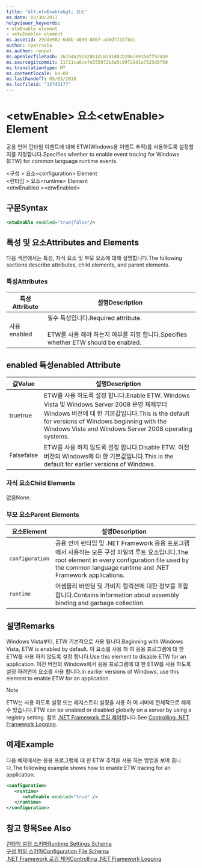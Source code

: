 ```yaml
---
title: '&lt;etwEnable&gt; 요소'
ms.date: 03/30/2017
helpviewer_keywords:
- etwEnable element
- <etwEnable> element
ms.assetid: 29dde982-6d8b-4099-8867-ad0d7733f6dc
author: rpetrusha
ms.author: ronpet
ms.openlocfilehash: 267a4a29282881d18201d0cb2062e91b4ff974a9
ms.sourcegitcommit: 11f11ca6cefe555972b3a5c99729d1a7523d8f50
ms.translationtype: MT
ms.contentlocale: ko-KR
ms.lasthandoff: 05/03/2018
ms.locfileid: "32745177"
---
```

# <a name="ltetwenablegt-element"></a><span data-ttu-id="1f313-102">&lt;etwEnable&gt; 요소</span><span class="sxs-lookup"><span data-stu-id="1f313-102">&lt;etwEnable&gt; Element</span></span>
<span data-ttu-id="1f313-103">공용 언어 런타임 이벤트에 대해 ETW(Windows용 이벤트 추적)를 사용하도록 설정할지를 지정합니다.</span><span class="sxs-lookup"><span data-stu-id="1f313-103">Specifies whether to enable event tracing for Windows (ETW) for common language runtime events.</span></span>  
  
 <span data-ttu-id="1f313-104">\<구성 > 요소</span><span class="sxs-lookup"><span data-stu-id="1f313-104">\<configuration> Element</span></span>  
<span data-ttu-id="1f313-105">\<런타임 > 요소</span><span class="sxs-lookup"><span data-stu-id="1f313-105">\<runtime> Element</span></span>  
<span data-ttu-id="1f313-106">\<etwEnabled ></span><span class="sxs-lookup"><span data-stu-id="1f313-106">\<etwEnabled></span></span>  
  
## <a name="syntax"></a><span data-ttu-id="1f313-107">구문</span><span class="sxs-lookup"><span data-stu-id="1f313-107">Syntax</span></span>  
  
```xml  
<etwEnable enabled="true|false"/>  
```  
  
## <a name="attributes-and-elements"></a><span data-ttu-id="1f313-108">특성 및 요소</span><span class="sxs-lookup"><span data-stu-id="1f313-108">Attributes and Elements</span></span>  
 <span data-ttu-id="1f313-109">다음 섹션에서는 특성, 자식 요소 및 부모 요소에 대해 설명합니다.</span><span class="sxs-lookup"><span data-stu-id="1f313-109">The following sections describe attributes, child elements, and parent elements.</span></span>  
  
### <a name="attributes"></a><span data-ttu-id="1f313-110">특성</span><span class="sxs-lookup"><span data-stu-id="1f313-110">Attributes</span></span>  
  
|<span data-ttu-id="1f313-111">특성</span><span class="sxs-lookup"><span data-stu-id="1f313-111">Attribute</span></span>|<span data-ttu-id="1f313-112">설명</span><span class="sxs-lookup"><span data-stu-id="1f313-112">Description</span></span>|  
|---------------|-----------------|  
|<span data-ttu-id="1f313-113">사용</span><span class="sxs-lookup"><span data-stu-id="1f313-113">enabled</span></span>|<span data-ttu-id="1f313-114">필수 특성입니다.</span><span class="sxs-lookup"><span data-stu-id="1f313-114">Required attribute.</span></span><br /><br /> <span data-ttu-id="1f313-115">ETW를 사용 해야 하는지 여부를 지정 합니다.</span><span class="sxs-lookup"><span data-stu-id="1f313-115">Specifies whether ETW should be enabled.</span></span>|  
  
## <a name="enabled-attribute"></a><span data-ttu-id="1f313-116">enabled 특성</span><span class="sxs-lookup"><span data-stu-id="1f313-116">enabled Attribute</span></span>  
  
|<span data-ttu-id="1f313-117">값</span><span class="sxs-lookup"><span data-stu-id="1f313-117">Value</span></span>|<span data-ttu-id="1f313-118">설명</span><span class="sxs-lookup"><span data-stu-id="1f313-118">Description</span></span>|  
|-----------|-----------------|  
|<span data-ttu-id="1f313-119">true</span><span class="sxs-lookup"><span data-stu-id="1f313-119">true</span></span>|<span data-ttu-id="1f313-120">ETW를 사용 하도록 설정 합니다.</span><span class="sxs-lookup"><span data-stu-id="1f313-120">Enable ETW.</span></span> <span data-ttu-id="1f313-121">Windows Vista 및 Windows Server 2008 운영 체제부터 Windows 버전에 대 한 기본값입니다.</span><span class="sxs-lookup"><span data-stu-id="1f313-121">This is the default for versions of Windows beginning with the Windows Vista and Windows Server 2008 operating systems.</span></span>|  
|<span data-ttu-id="1f313-122">False</span><span class="sxs-lookup"><span data-stu-id="1f313-122">false</span></span>|<span data-ttu-id="1f313-123">ETW를 사용 하지 않도록 설정 합니다.</span><span class="sxs-lookup"><span data-stu-id="1f313-123">Disable ETW.</span></span> <span data-ttu-id="1f313-124">이전 버전의 Windows에 대 한 기본값입니다.</span><span class="sxs-lookup"><span data-stu-id="1f313-124">This is the default for earlier versions of Windows.</span></span>|  
  
### <a name="child-elements"></a><span data-ttu-id="1f313-125">자식 요소</span><span class="sxs-lookup"><span data-stu-id="1f313-125">Child Elements</span></span>  
 <span data-ttu-id="1f313-126">없음</span><span class="sxs-lookup"><span data-stu-id="1f313-126">None.</span></span>  
  
### <a name="parent-elements"></a><span data-ttu-id="1f313-127">부모 요소</span><span class="sxs-lookup"><span data-stu-id="1f313-127">Parent Elements</span></span>  
  
|<span data-ttu-id="1f313-128">요소</span><span class="sxs-lookup"><span data-stu-id="1f313-128">Element</span></span>|<span data-ttu-id="1f313-129">설명</span><span class="sxs-lookup"><span data-stu-id="1f313-129">Description</span></span>|  
|-------------|-----------------|  
|`configuration`|<span data-ttu-id="1f313-130">공용 언어 런타임 및 .NET Framework 응용 프로그램에서 사용하는 모든 구성 파일의 루트 요소입니다.</span><span class="sxs-lookup"><span data-stu-id="1f313-130">The root element in every configuration file used by the common language runtime and .NET Framework applications.</span></span>|  
|`runtime`|<span data-ttu-id="1f313-131">어셈블리 바인딩 및 가비지 컬렉션에 대한 정보를 포함합니다.</span><span class="sxs-lookup"><span data-stu-id="1f313-131">Contains information about assembly binding and garbage collection.</span></span>|  
  
## <a name="remarks"></a><span data-ttu-id="1f313-132">설명</span><span class="sxs-lookup"><span data-stu-id="1f313-132">Remarks</span></span>  
 <span data-ttu-id="1f313-133">Windows Vista부터, ETW 기본적으로 사용 됩니다.</span><span class="sxs-lookup"><span data-stu-id="1f313-133">Beginning with Windows Vista, ETW is enabled by default.</span></span> <span data-ttu-id="1f313-134">이 요소를 사용 하 여 응용 프로그램에 대 한 ETW를 사용 하지 않도록 설정 합니다.</span><span class="sxs-lookup"><span data-stu-id="1f313-134">Use this element to disable ETW for an application.</span></span> <span data-ttu-id="1f313-135">이전 버전의 Windows에서 응용 프로그램에 대 한 ETW를 사용 하도록 설정 하려면이 요소를 사용 합니다.</span><span class="sxs-lookup"><span data-stu-id="1f313-135">In earlier versions of Windows, use this element to enable ETW for an application.</span></span>  
  
> [!NOTE]
>  <span data-ttu-id="1f313-136">ETW는 사용 하도록 설정 또는 레지스트리 설정을 사용 하 여 서버에 전체적으로 해제 수 있습니다.</span><span class="sxs-lookup"><span data-stu-id="1f313-136">ETW can be enabled or disabled globally on a server by using a registry setting.</span></span> <span data-ttu-id="1f313-137">참조 [.NET Framework 로깅 제어](../../../../../docs/framework/performance/controlling-logging.md)합니다.</span><span class="sxs-lookup"><span data-stu-id="1f313-137">See [Controlling .NET Framework Logging](../../../../../docs/framework/performance/controlling-logging.md).</span></span>  
  
## <a name="example"></a><span data-ttu-id="1f313-138">예제</span><span class="sxs-lookup"><span data-stu-id="1f313-138">Example</span></span>  
 <span data-ttu-id="1f313-139">다음 예제에서는 응용 프로그램에 대 한 ETW 추적을 사용 하는 방법을 보여 줍니다.</span><span class="sxs-lookup"><span data-stu-id="1f313-139">The following example shows how to enable ETW tracing for an application.</span></span>  
  
```xml  
<configuration>  
   <runtime>  
      <etwEnable enabled="true" />  
   </runtime>  
</configuration>  
```  
  
## <a name="see-also"></a><span data-ttu-id="1f313-140">참고 항목</span><span class="sxs-lookup"><span data-stu-id="1f313-140">See Also</span></span>  
 [<span data-ttu-id="1f313-141">런타임 설정 스키마</span><span class="sxs-lookup"><span data-stu-id="1f313-141">Runtime Settings Schema</span></span>](../../../../../docs/framework/configure-apps/file-schema/runtime/index.md)  
 [<span data-ttu-id="1f313-142">구성 파일 스키마</span><span class="sxs-lookup"><span data-stu-id="1f313-142">Configuration File Schema</span></span>](../../../../../docs/framework/configure-apps/file-schema/index.md)  
 [<span data-ttu-id="1f313-143">.NET Framework 로깅 제어</span><span class="sxs-lookup"><span data-stu-id="1f313-143">Controlling .NET Framework Logging</span></span>](../../../../../docs/framework/performance/controlling-logging.md)
